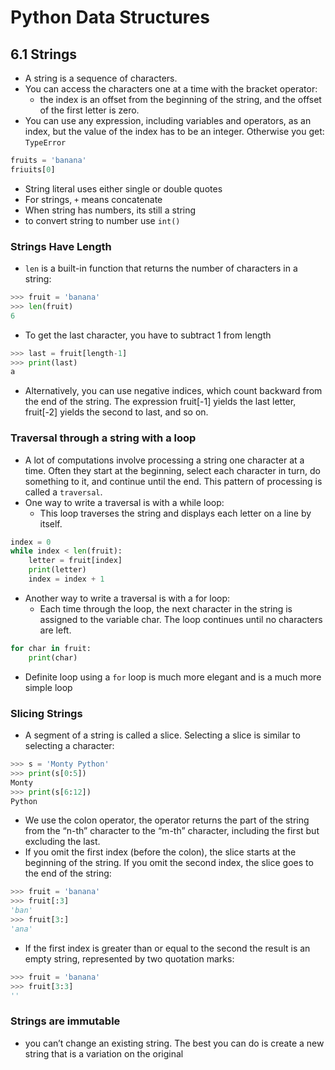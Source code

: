 # Python Data Structures

## 6.1 Strings

* A string is a sequence of characters.
* You can access the characters one at a time with the bracket operator:
  * the index is an offset from the beginning of the string, and the offset of the first letter is zero.
* You can use any expression, including variables and operators, as an index, but the value of the index has to be an integer. Otherwise you get: `TypeError`
```python
fruits = 'banana'
friuits[0]
```

* String literal uses either single or double quotes
* For strings, `+` means concatenate
* When string has numbers, its still a string
* to convert string to number use `int()`

### Strings Have Length

* `len` is a built-in function that returns the number of characters in a string:
```python
>>> fruit = 'banana'
>>> len(fruit)
6
```

* To get the last character, you have to subtract 1 from length
```python
>>> last = fruit[length-1]
>>> print(last)
a
```

* Alternatively, you can use negative indices, which count backward from the end of the string. The expression fruit[-1] yields the last letter, fruit[-2] yields the second to last, and so on.

### Traversal through a string with a loop

* A lot of computations involve processing a string one character at a time. Often they start at the beginning, select each character in turn, do something to it, and continue until the end. This pattern of processing is called a `traversal`.
* One way to write a traversal is with a while loop:
  * This loop traverses the string and displays each letter on a line by itself.
```python
index = 0
while index < len(fruit):
    letter = fruit[index]
    print(letter)
    index = index + 1
```
* Another way to write a traversal is with a for loop:
  * Each time through the loop, the next character in the string is assigned to the variable char. The loop continues until no characters are left.
```python
for char in fruit:
    print(char)
```
* Definite loop using a `for` loop is much more elegant and is a much more simple loop

### Slicing Strings

* A segment of a string is called a slice. Selecting a slice is similar to selecting a character:
```python
>>> s = 'Monty Python'
>>> print(s[0:5])
Monty
>>> print(s[6:12])
Python
```
* We use the colon operator, the operator returns the part of the string from the “n-th” character to the “m-th” character, including the first but excluding the last.
* If you omit the first index (before the colon), the slice starts at the beginning of the string. If you omit the second index, the slice goes to the end of the string:
```python
>>> fruit = 'banana'
>>> fruit[:3]
'ban'
>>> fruit[3:]
'ana'
```
* If the first index is greater than or equal to the second the result is an empty string, represented by two quotation marks:
```python
>>> fruit = 'banana'
>>> fruit[3:3]
''
```

### Strings are immutable

* you can’t change an existing string. The best you can do is create a new string that is a variation on the original
